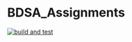 # BDSA_Assignments
[![build and test](https://github.com/Maroka-chan/BDSA_Assignments/actions/workflows/build-and-test.yml/badge.svg?branch=Ass_02)](https://github.com/Maroka-chan/BDSA_Assignments/actions/workflows/build-and-test.yml)
